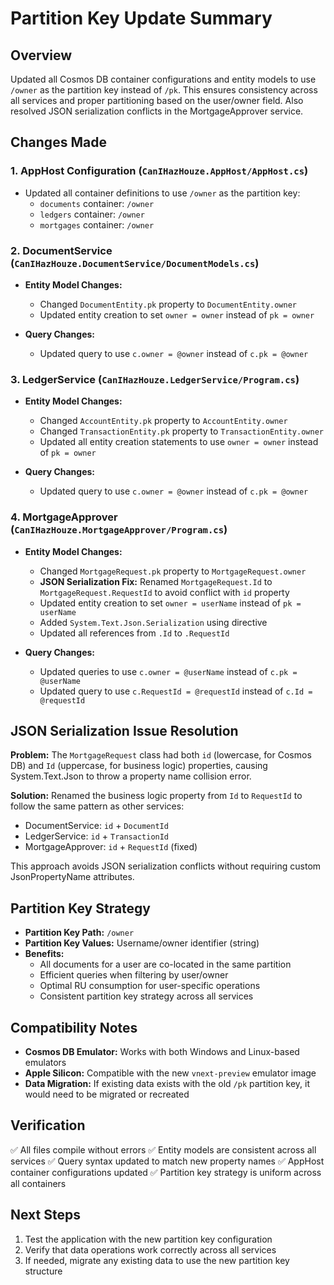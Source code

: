 # Partition Key Update Summary

## Overview
Updated all Cosmos DB container configurations and entity models to use `/owner` as the partition key instead of `/pk`. This ensures consistency across all services and proper partitioning based on the user/owner field. Also resolved JSON serialization conflicts in the MortgageApprover service.

## Changes Made

### 1. AppHost Configuration (`CanIHazHouze.AppHost/AppHost.cs`)
- Updated all container definitions to use `/owner` as the partition key:
  - `documents` container: `/owner`
  - `ledgers` container: `/owner` 
  - `mortgages` container: `/owner`

### 2. DocumentService (`CanIHazHouze.DocumentService/DocumentModels.cs`)
- **Entity Model Changes:**
  - Changed `DocumentEntity.pk` property to `DocumentEntity.owner`
  - Updated entity creation to set `owner = owner` instead of `pk = owner`
  
- **Query Changes:**
  - Updated query to use `c.owner = @owner` instead of `c.pk = @owner`

### 3. LedgerService (`CanIHazHouze.LedgerService/Program.cs`)
- **Entity Model Changes:**
  - Changed `AccountEntity.pk` property to `AccountEntity.owner`
  - Changed `TransactionEntity.pk` property to `TransactionEntity.owner`
  - Updated all entity creation statements to use `owner = owner` instead of `pk = owner`
  
- **Query Changes:**
  - Updated query to use `c.owner = @owner` instead of `c.pk = @owner`

### 4. MortgageApprover (`CanIHazHouze.MortgageApprover/Program.cs`)
- **Entity Model Changes:**
  - Changed `MortgageRequest.pk` property to `MortgageRequest.owner`
  - **JSON Serialization Fix:** Renamed `MortgageRequest.Id` to `MortgageRequest.RequestId` to avoid conflict with `id` property
  - Updated entity creation to set `owner = userName` instead of `pk = userName`
  - Added `System.Text.Json.Serialization` using directive
  - Updated all references from `.Id` to `.RequestId`
  
- **Query Changes:**
  - Updated queries to use `c.owner = @userName` instead of `c.pk = @userName`
  - Updated query to use `c.RequestId = @requestId` instead of `c.Id = @requestId`

## JSON Serialization Issue Resolution
**Problem:** The `MortgageRequest` class had both `id` (lowercase, for Cosmos DB) and `Id` (uppercase, for business logic) properties, causing System.Text.Json to throw a property name collision error.

**Solution:** Renamed the business logic property from `Id` to `RequestId` to follow the same pattern as other services:
- DocumentService: `id` + `DocumentId`
- LedgerService: `id` + `TransactionId`
- MortgageApprover: `id` + `RequestId` (fixed)

This approach avoids JSON serialization conflicts without requiring custom JsonPropertyName attributes.

## Partition Key Strategy
- **Partition Key Path:** `/owner`
- **Partition Key Values:** Username/owner identifier (string)
- **Benefits:**
  - All documents for a user are co-located in the same partition
  - Efficient queries when filtering by user/owner
  - Optimal RU consumption for user-specific operations
  - Consistent partition key strategy across all services

## Compatibility Notes
- **Cosmos DB Emulator:** Works with both Windows and Linux-based emulators
- **Apple Silicon:** Compatible with the new `vnext-preview` emulator image
- **Data Migration:** If existing data exists with the old `/pk` partition key, it would need to be migrated or recreated

## Verification
✅ All files compile without errors
✅ Entity models are consistent across all services
✅ Query syntax updated to match new property names
✅ AppHost container configurations updated
✅ Partition key strategy is uniform across all containers

## Next Steps
1. Test the application with the new partition key configuration
2. Verify that data operations work correctly across all services
3. If needed, migrate any existing data to use the new partition key structure
